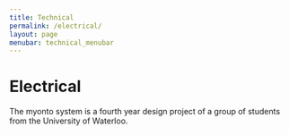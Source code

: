 ```yaml
---
title: Technical
permalink: /electrical/
layout: page
menubar: technical_menubar
---
```

<h1>Electrical</h1>
The myonto system is a fourth year design project of a group of students from the University of Waterloo.